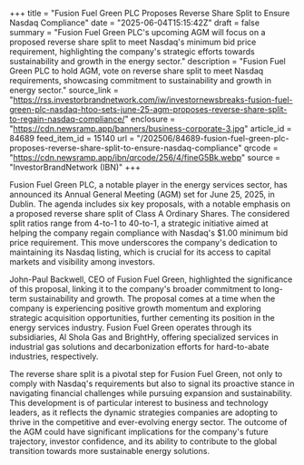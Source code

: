 +++
title = "Fusion Fuel Green PLC Proposes Reverse Share Split to Ensure Nasdaq Compliance"
date = "2025-06-04T15:15:42Z"
draft = false
summary = "Fusion Fuel Green PLC's upcoming AGM will focus on a proposed reverse share split to meet Nasdaq's minimum bid price requirement, highlighting the company's strategic efforts towards sustainability and growth in the energy sector."
description = "Fusion Fuel Green PLC to hold AGM, vote on reverse share split to meet Nasdaq requirements, showcasing commitment to sustainability and growth in energy sector."
source_link = "https://rss.investorbrandnetwork.com/iw/investornewsbreaks-fusion-fuel-green-plc-nasdaq-htoo-sets-june-25-agm-proposes-reverse-share-split-to-regain-nasdaq-compliance/"
enclosure = "https://cdn.newsramp.app/banners/business-corporate-3.jpg"
article_id = 84689
feed_item_id = 15140
url = "/202506/84689-fusion-fuel-green-plc-proposes-reverse-share-split-to-ensure-nasdaq-compliance"
qrcode = "https://cdn.newsramp.app/ibn/qrcode/256/4/fineG5Bk.webp"
source = "InvestorBrandNetwork (IBN)"
+++

<p>Fusion Fuel Green PLC, a notable player in the energy services sector, has announced its Annual General Meeting (AGM) set for June 25, 2025, in Dublin. The agenda includes six key proposals, with a notable emphasis on a proposed reverse share split of Class A Ordinary Shares. The considered split ratios range from 4-to-1 to 40-to-1, a strategic initiative aimed at helping the company regain compliance with Nasdaq's $1.00 minimum bid price requirement. This move underscores the company's dedication to maintaining its Nasdaq listing, which is crucial for its access to capital markets and visibility among investors.</p><p>John-Paul Backwell, CEO of Fusion Fuel Green, highlighted the significance of this proposal, linking it to the company's broader commitment to long-term sustainability and growth. The proposal comes at a time when the company is experiencing positive growth momentum and exploring strategic acquisition opportunities, further cementing its position in the energy services industry. Fusion Fuel Green operates through its subsidiaries, Al Shola Gas and BrightHy, offering specialized services in industrial gas solutions and decarbonization efforts for hard-to-abate industries, respectively.</p><p>The reverse share split is a pivotal step for Fusion Fuel Green, not only to comply with Nasdaq's requirements but also to signal its proactive stance in navigating financial challenges while pursuing expansion and sustainability. This development is of particular interest to business and technology leaders, as it reflects the dynamic strategies companies are adopting to thrive in the competitive and ever-evolving energy sector. The outcome of the AGM could have significant implications for the company's future trajectory, investor confidence, and its ability to contribute to the global transition towards more sustainable energy solutions.</p>